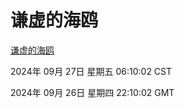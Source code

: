 # 谦虚的海鸥
[谦虚的海鸥](http://219.139.198.207:56308/qxdho/course/base/hotlink/index.php)

2024年 09月 27日 星期五 06:10:02 CST

2024年 09月 26日 星期四 22:10:02 GMT
